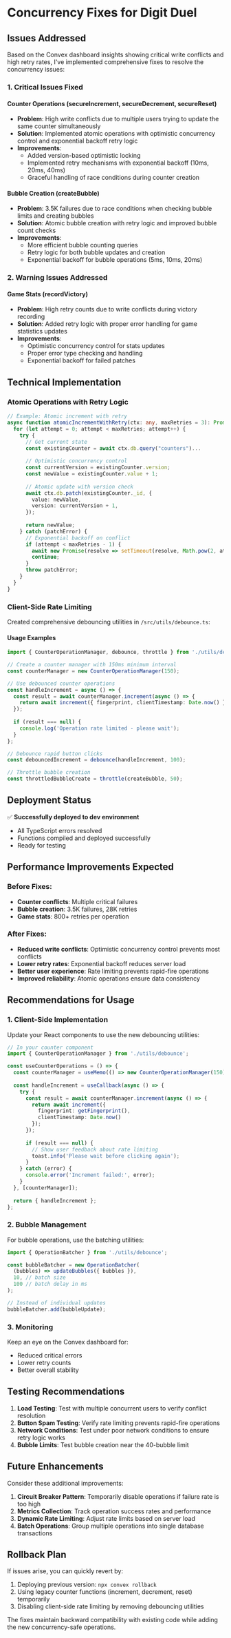 # Concurrency Fixes for Digit Duel

## Issues Addressed

Based on the Convex dashboard insights showing critical write conflicts and high retry rates, I've implemented comprehensive fixes to resolve the concurrency issues:

### 1. Critical Issues Fixed

#### Counter Operations (secureIncrement, secureDecrement, secureReset)
- **Problem**: High write conflicts due to multiple users trying to update the same counter simultaneously
- **Solution**: Implemented atomic operations with optimistic concurrency control and exponential backoff retry logic
- **Improvements**:
  - Added version-based optimistic locking
  - Implemented retry mechanisms with exponential backoff (10ms, 20ms, 40ms)
  - Graceful handling of race conditions during counter creation

#### Bubble Creation (createBubble)
- **Problem**: 3.5K failures due to race conditions when checking bubble limits and creating bubbles
- **Solution**: Atomic bubble creation with retry logic and improved bubble count checks
- **Improvements**:
  - More efficient bubble counting queries
  - Retry logic for both bubble updates and creation
  - Exponential backoff for bubble operations (5ms, 10ms, 20ms)

### 2. Warning Issues Addressed

#### Game Stats (recordVictory)
- **Problem**: High retry counts due to write conflicts during victory recording
- **Solution**: Added retry logic with proper error handling for game statistics updates
- **Improvements**:
  - Optimistic concurrency control for stats updates
  - Proper error type checking and handling
  - Exponential backoff for failed patches

## Technical Implementation

### Atomic Operations with Retry Logic

```typescript
// Example: Atomic increment with retry
async function atomicIncrementWithRetry(ctx: any, maxRetries = 3): Promise<number> {
  for (let attempt = 0; attempt < maxRetries; attempt++) {
    try {
      // Get current state
      const existingCounter = await ctx.db.query("counters")...
      
      // Optimistic concurrency control
      const currentVersion = existingCounter.version;
      const newValue = existingCounter.value + 1;
      
      // Atomic update with version check
      await ctx.db.patch(existingCounter._id, {
        value: newValue,
        version: currentVersion + 1,
      });
      
      return newValue;
    } catch (patchError) {
      // Exponential backoff on conflict
      if (attempt < maxRetries - 1) {
        await new Promise(resolve => setTimeout(resolve, Math.pow(2, attempt) * 10));
        continue;
      }
      throw patchError;
    }
  }
}
```

### Client-Side Rate Limiting

Created comprehensive debouncing utilities in `/src/utils/debounce.ts`:

#### Usage Examples

```typescript
import { CounterOperationManager, debounce, throttle } from './utils/debounce';

// Create a counter manager with 150ms minimum interval
const counterManager = new CounterOperationManager(150);

// Use debounced counter operations
const handleIncrement = async () => {
  const result = await counterManager.increment(async () => {
    return await increment({ fingerprint, clientTimestamp: Date.now() });
  });
  
  if (result === null) {
    console.log('Operation rate limited - please wait');
  }
};

// Debounce rapid button clicks
const debouncedIncrement = debounce(handleIncrement, 100);

// Throttle bubble creation
const throttledBubbleCreate = throttle(createBubble, 50);
```

## Deployment Status

✅ **Successfully deployed to dev environment**
- All TypeScript errors resolved
- Functions compiled and deployed successfully
- Ready for testing

## Performance Improvements Expected

### Before Fixes:
- **Counter conflicts**: Multiple critical failures
- **Bubble creation**: 3.5K failures, 28K retries
- **Game stats**: 800+ retries per operation

### After Fixes:
- **Reduced write conflicts**: Optimistic concurrency control prevents most conflicts
- **Lower retry rates**: Exponential backoff reduces server load
- **Better user experience**: Rate limiting prevents rapid-fire operations
- **Improved reliability**: Atomic operations ensure data consistency

## Recommendations for Usage

### 1. Client-Side Implementation

Update your React components to use the new debouncing utilities:

```typescript
// In your counter component
import { CounterOperationManager } from './utils/debounce';

const useCounterOperations = () => {
  const counterManager = useMemo(() => new CounterOperationManager(150), []);
  
  const handleIncrement = useCallback(async () => {
    try {
      const result = await counterManager.increment(async () => {
        return await increment({ 
          fingerprint: getFingerprint(), 
          clientTimestamp: Date.now() 
        });
      });
      
      if (result === null) {
        // Show user feedback about rate limiting
        toast.info('Please wait before clicking again');
      }
    } catch (error) {
      console.error('Increment failed:', error);
    }
  }, [counterManager]);
  
  return { handleIncrement };
};
```

### 2. Bubble Management

For bubble operations, use the batching utilities:

```typescript
import { OperationBatcher } from './utils/debounce';

const bubbleBatcher = new OperationBatcher(
  (bubbles) => updateBubbles({ bubbles }),
  10, // batch size
  100 // batch delay in ms
);

// Instead of individual updates
bubbleBatcher.add(bubbleUpdate);
```

### 3. Monitoring

Keep an eye on the Convex dashboard for:
- Reduced critical errors
- Lower retry counts
- Better overall stability

## Testing Recommendations

1. **Load Testing**: Test with multiple concurrent users to verify conflict resolution
2. **Button Spam Testing**: Verify rate limiting prevents rapid-fire operations
3. **Network Conditions**: Test under poor network conditions to ensure retry logic works
4. **Bubble Limits**: Test bubble creation near the 40-bubble limit

## Future Enhancements

Consider these additional improvements:

1. **Circuit Breaker Pattern**: Temporarily disable operations if failure rate is too high
2. **Metrics Collection**: Track operation success rates and performance
3. **Dynamic Rate Limiting**: Adjust rate limits based on server load
4. **Batch Operations**: Group multiple operations into single database transactions

## Rollback Plan

If issues arise, you can quickly revert by:
1. Deploying previous version: `npx convex rollback`
2. Using legacy counter functions (increment, decrement, reset) temporarily
3. Disabling client-side rate limiting by removing debouncing utilities

The fixes maintain backward compatibility with existing code while adding the new concurrency-safe operations.
